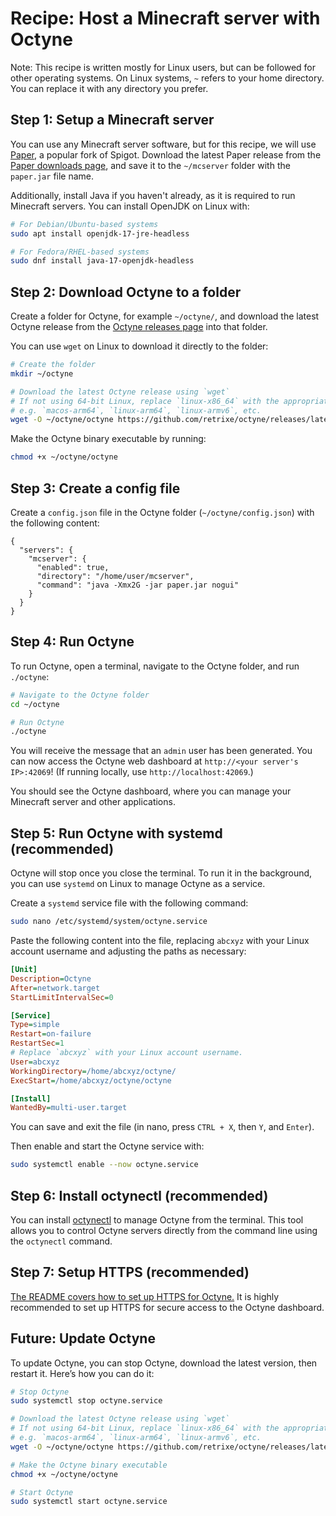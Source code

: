 # Recipe: Host a Minecraft server with Octyne

Note: This recipe is written mostly for Linux users, but can be followed for other operating systems. On Linux systems, `~` refers to your home directory. You can replace it with any directory you prefer.

## Step 1: Setup a Minecraft server

You can use any Minecraft server software, but for this recipe, we will use [Paper](https://papermc.io/), a popular fork of Spigot. Download the latest Paper release from the [Paper downloads page](https://papermc.io/downloads), and save it to the `~/mcserver` folder with the `paper.jar` file name.

Additionally, install Java if you haven't already, as it is required to run Minecraft servers. You can install OpenJDK on Linux with:

```bash
# For Debian/Ubuntu-based systems
sudo apt install openjdk-17-jre-headless

# For Fedora/RHEL-based systems
sudo dnf install java-17-openjdk-headless
```

## Step 2: Download Octyne to a folder

Create a folder for Octyne, for example `~/octyne/`, and download the latest Octyne release from the [Octyne releases page](https://github.com/retrixe/octyne/releases/latest) into that folder.

You can use `wget` on Linux to download it directly to the folder:

```bash
# Create the folder
mkdir ~/octyne

# Download the latest Octyne release using `wget`
# If not using 64-bit Linux, replace `linux-x86_64` with the appropriate platform,
# e.g. `macos-arm64`, `linux-arm64`, `linux-armv6`, etc.
wget -O ~/octyne/octyne https://github.com/retrixe/octyne/releases/latest/download/octyne-linux-x86_64
```

Make the Octyne binary executable by running:

```bash
chmod +x ~/octyne/octyne
```

## Step 3: Create a config file

Create a `config.json` file in the Octyne folder (`~/octyne/config.json`) with the following content:

```jsonc
{
  "servers": {
    "mcserver": {
      "enabled": true,
      "directory": "/home/user/mcserver",
      "command": "java -Xmx2G -jar paper.jar nogui"
    }
  }
}
```

## Step 4: Run Octyne

To run Octyne, open a terminal, navigate to the Octyne folder, and run `./octyne`:

```bash
# Navigate to the Octyne folder
cd ~/octyne

# Run Octyne
./octyne
```

You will receive the message that an `admin` user has been generated. You can now access the Octyne web dashboard at `http://<your server's IP>:42069`! (If running locally, use `http://localhost:42069`.)

You should see the Octyne dashboard, where you can manage your Minecraft server and other applications.

## Step 5: Run Octyne with systemd (recommended)

Octyne will stop once you close the terminal. To run it in the background, you can use `systemd` on Linux to manage Octyne as a service.

Create a `systemd` service file with the following command:

```bash
sudo nano /etc/systemd/system/octyne.service
```

Paste the following content into the file, replacing `abcxyz` with your Linux account username and adjusting the paths as necessary:

```ini
[Unit]
Description=Octyne
After=network.target
StartLimitIntervalSec=0

[Service]
Type=simple
Restart=on-failure
RestartSec=1
# Replace `abcxyz` with your Linux account username.
User=abcxyz
WorkingDirectory=/home/abcxyz/octyne/
ExecStart=/home/abcxyz/octyne/octyne

[Install]
WantedBy=multi-user.target
```

You can save and exit the file (in nano, press `CTRL + X`, then `Y`, and `Enter`).

Then enable and start the Octyne service with:

```bash
sudo systemctl enable --now octyne.service
```

## Step 6: Install octynectl (recommended)

You can install [octynectl](https://github.com/retrixe/octynectl) to manage Octyne from the terminal. This tool allows you to control Octyne servers directly from the command line using the `octynectl` command.

## Step 7: Setup HTTPS (recommended)

[The README covers how to set up HTTPS for Octyne.](/README.md#https-setup) It is highly recommended to set up HTTPS for secure access to the Octyne dashboard.

## Future: Update Octyne

To update Octyne, you can stop Octyne, download the latest version, then restart it. Here’s how you can do it:

```bash
# Stop Octyne
sudo systemctl stop octyne.service

# Download the latest Octyne release using `wget`
# If not using 64-bit Linux, replace `linux-x86_64` with the appropriate platform,
# e.g. `macos-arm64`, `linux-arm64`, `linux-armv6`, etc.
wget -O ~/octyne/octyne https://github.com/retrixe/octyne/releases/latest/download/octyne-linux-x86_64

# Make the Octyne binary executable
chmod +x ~/octyne/octyne

# Start Octyne
sudo systemctl start octyne.service
```
